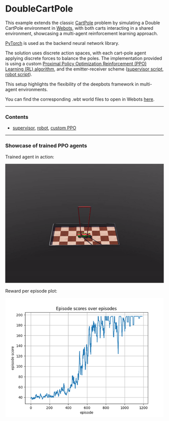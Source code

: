 # DoubleCartPole

This example extends the classic [CartPole](https://gymnasium.farama.org/environments/classic_control/cart_pole/) problem by simulating a Double CartPole environment in [Webots](https://cyberbotics.com), with both carts interacting in a shared environment, showcasing a multi-agent reinforcement learning approach.

[PyTorch](https://pytorch.org/) is used as the backend neural network library. 

The solution uses discrete action spaces, with each cart-pole agent applying discrete forces to balance the poles. The implementation provided is using a custom [Proximal Policy Optimization Reinforcement (PPO) Learning (RL) algorithm](https://openai.com/blog/openai-baselines-ppo/), and the emitter-receiver scheme ([supervisor script](./controllers/supervisor_manager/supervisor_controller.py), [robot script](./controllers/robot_controller/robot_controller.py)).

This setup highlights the flexibility of the deepbots framework in multi-agent environments.

You can find the corresponding .wbt world files to open in Webots [here](./worlds/).

----

### Contents
- [supervisor](./controllers/supervisor_manager/supervisor_controller.py), [robot](./controllers/robot_controller/), [custom PPO](./controllers/supervisor_manager/agent/PPO_agent.py)

----

### Showcase of trained PPO agents

Trained agent in action:

![image](./doc/double_cartpole_trained.gif)

Reward per episode plot:

![image](./doc/reward.png)
